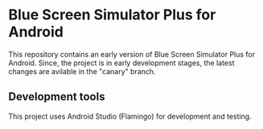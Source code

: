 # Blue Screen Simulator Plus for Android
This repository contains an early version of Blue Screen Simulator Plus for Android. Since, the project is in early development stages, the latest changes are avilable in the "canary" branch.

## Development tools
This project uses Android Studio (Flamingo) for development and testing.